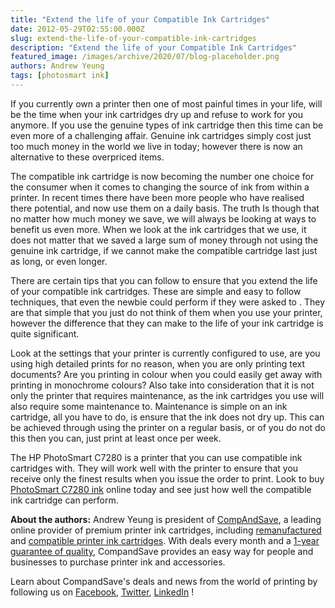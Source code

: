 ```yaml
---
title: "Extend the life of your Compatible Ink Cartridges"
date: 2012-05-29T02:55:00.000Z
slug: extend-the-life-of-your-compatible-ink-cartridges
description: "Extend the life of your Compatible Ink Cartridges"
featured_image: /images/archive/2020/07/blog-placeholder.png
authors: Andrew Yeung
tags: [photosmart ink]
---
```


If you currently own a printer then one of most painful times in your life, will be the time when your ink cartridges dry up and refuse to work for you anymore. If you use the genuine types of ink cartridge then this time can be even more of a challenging affair. Genuine ink cartridges simply cost just too much money in the world we live in today; however there is now an alternative to these overpriced items. 

The compatible ink cartridge is now becoming the number one choice for the consumer when it comes to changing the source of ink from within a printer. In recent times there have been more people who have realised there potential, and now use them on a daily basis. The truth Is though that no matter how much money we save, we will always be looking at ways to benefit us even more. When we look at the ink cartridges that we use, it does not matter that we saved a large sum of money through not using the genuine ink cartridge, if we cannot make the compatible cartridge last just as long, or even longer. 

There are certain tips that you can follow to ensure that you extend the life of your compatible ink cartridges. These are simple and easy to follow techniques, that even the newbie could perform if they were asked to . They are that simple that you just do not think of them when you use your printer, however the difference that they can make to the life of your ink cartridge is quite significant.

Look at the settings that your printer is currently configured to use, are you using high detailed prints for no reason, when you are only printing text documents? Are you printing in colour when you could easily get away with printing in monochrome colours? Also take into consideration that it is not only the printer that requires maintenance, as the ink cartridges you use will also require some maintenance to. Maintenance is simple on an ink cartridge, all you have to do, is ensure that the ink does not dry up. This can be achieved through using the printer on a regular basis, or of you do not do this then you can, just print at least once per week.

The HP PhotoSmart C7280 is a printer that you can use compatible ink cartridges with. They will work well with the printer to ensure that you receive only the finest results when you issue the order to print. Look to buy [PhotoSmart C7280 ink](https://www.compandsave.com/hp/photosmart/c7280-ink-cartridges) online today and see just how well the compatible ink cartridge can perform. 

  
**About the authors:** Andrew Yeung is president of [CompAndSave](https://www.compandsave.com/), a leading online provider of premium printer ink cartridges, including [remanufactured](https://www.compandsave.com/help) and [compatible printer ink cartridges](https://www.compandsave.com/help). With deals every month and a [1-year guarantee of quality](https://www.compandsave.com/help), CompandSave provides an easy way for people and businesses to purchase printer ink and accessories.

Learn about CompandSave's deals and news from the world of printing by following us on [Facebook](https://www.facebook.com/compandsave.ink), [Twitter](https://twitter.com/compandsave), [LinkedIn](https://www.linkedin.com) !